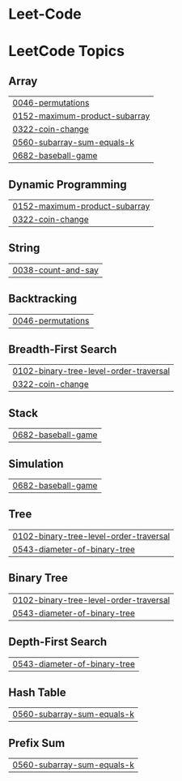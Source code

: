 # Leet-Code
<!---LeetCode Topics Start-->
# LeetCode Topics
## Array
|  |
| ------- |
| [0046-permutations](https://github.com/Rishi-scse/Leet-Code/tree/master/0046-permutations) |
| [0152-maximum-product-subarray](https://github.com/Rishi-scse/Leet-Code/tree/master/0152-maximum-product-subarray) |
| [0322-coin-change](https://github.com/Rishi-scse/Leet-Code/tree/master/0322-coin-change) |
| [0560-subarray-sum-equals-k](https://github.com/Rishi-scse/Leet-Code/tree/master/0560-subarray-sum-equals-k) |
| [0682-baseball-game](https://github.com/Rishi-scse/Leet-Code/tree/master/0682-baseball-game) |
## Dynamic Programming
|  |
| ------- |
| [0152-maximum-product-subarray](https://github.com/Rishi-scse/Leet-Code/tree/master/0152-maximum-product-subarray) |
| [0322-coin-change](https://github.com/Rishi-scse/Leet-Code/tree/master/0322-coin-change) |
## String
|  |
| ------- |
| [0038-count-and-say](https://github.com/Rishi-scse/Leet-Code/tree/master/0038-count-and-say) |
## Backtracking
|  |
| ------- |
| [0046-permutations](https://github.com/Rishi-scse/Leet-Code/tree/master/0046-permutations) |
## Breadth-First Search
|  |
| ------- |
| [0102-binary-tree-level-order-traversal](https://github.com/Rishi-scse/Leet-Code/tree/master/0102-binary-tree-level-order-traversal) |
| [0322-coin-change](https://github.com/Rishi-scse/Leet-Code/tree/master/0322-coin-change) |
## Stack
|  |
| ------- |
| [0682-baseball-game](https://github.com/Rishi-scse/Leet-Code/tree/master/0682-baseball-game) |
## Simulation
|  |
| ------- |
| [0682-baseball-game](https://github.com/Rishi-scse/Leet-Code/tree/master/0682-baseball-game) |
## Tree
|  |
| ------- |
| [0102-binary-tree-level-order-traversal](https://github.com/Rishi-scse/Leet-Code/tree/master/0102-binary-tree-level-order-traversal) |
| [0543-diameter-of-binary-tree](https://github.com/Rishi-scse/Leet-Code/tree/master/0543-diameter-of-binary-tree) |
## Binary Tree
|  |
| ------- |
| [0102-binary-tree-level-order-traversal](https://github.com/Rishi-scse/Leet-Code/tree/master/0102-binary-tree-level-order-traversal) |
| [0543-diameter-of-binary-tree](https://github.com/Rishi-scse/Leet-Code/tree/master/0543-diameter-of-binary-tree) |
## Depth-First Search
|  |
| ------- |
| [0543-diameter-of-binary-tree](https://github.com/Rishi-scse/Leet-Code/tree/master/0543-diameter-of-binary-tree) |
## Hash Table
|  |
| ------- |
| [0560-subarray-sum-equals-k](https://github.com/Rishi-scse/Leet-Code/tree/master/0560-subarray-sum-equals-k) |
## Prefix Sum
|  |
| ------- |
| [0560-subarray-sum-equals-k](https://github.com/Rishi-scse/Leet-Code/tree/master/0560-subarray-sum-equals-k) |
<!---LeetCode Topics End-->